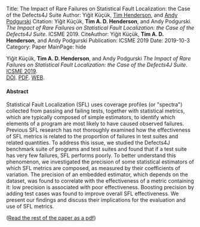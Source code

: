 Title: The Impact of Rare Failures on Statistical Fault Localization: the Case of the Defects4J Suite
Author: Yiğit Küçük, <a href="http://hackthology.com">Tim Henderson</a>, and <a href="http://engineering.case.edu/profiles/hap">Andy Podgurski</a>
Citation: Yiğit Küçük, <strong>Tim A. D. Henderson</strong>, and Andy Podgurski. <i>The Impact of Rare Failures on Statistical Fault Localization: the Case of the Defects4J Suite</i>. ICSME 2019.
CiteAuthor: Yiğit Küçük, <strong>Tim A. D. Henderson</strong>, and Andy Podgurski
Publication: ICSME 2019
Date: 2019-10-3
Category: Paper
MainPage: hide

Yiğit Küçük, **Tim A. D. Henderson**, and Andy Podgurski
*The Impact of Rare Failures on Statistical Fault Localization: the Case of the Defects4J Suite*.  [ICSME 2019](https://icsme2019.github.io/).
<br/>
[DOI](http://tba).
[PDF]({filename}/pdfs/icsme-2019.pdf).
[WEB]({filename}/papers/2019-icsme.md).

#### Abstract

Statistical Fault Localization (SFL) uses coverage profiles (or "spectra")
collected from passing and failing tests, together with statistical metrics,
which are typically composed of simple estimators, to identify which elements of
a program are most likely to have caused observed failures. Previous SFL
research has not thoroughly examined how the effectiveness of SFL metrics is
related to the proportion of failures in test suites and related quantities. To
address this issue, we studied the Defects4J benchmark suite of programs and
test suites and found that if a test suite has very few failures, SFL performs
poorly. To better understand this phenomenon, we investigated the precision of
some statistical estimators of which SFL metrics are composed, as measured by
their coefficients of variation.  The precision of an embedded estimator, which
depends on the dataset, was found to correlate with the effectiveness of a
metric containing it: low precision is associated with poor effectiveness.
Boosting precision by adding test cases was found to improve overall SFL
effectiveness. We present our findings and discuss their implications for the
evaluation and use of SFL metrics.

([Read the rest of the paper as a pdf]({filename}/pdfs/icsme-2019.pdf))

